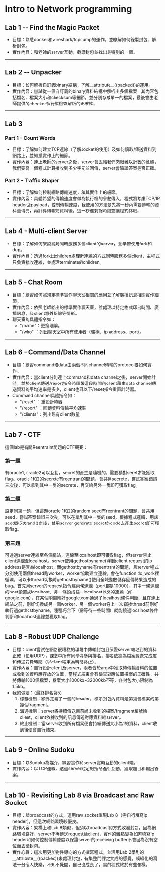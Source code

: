 # Intro to Network programming

## Lab 1 -- Find the Magic Packet
- 目標：熟悉docker和wireshark/tcpdump的運作，並瞭解如何錄製封包、解析封包。
- 實作內容：和老師的server互動，截錄封包並找出最特別的一個。
***
## Lab 2 -- Unpacker
- 目標：如何解析自訂義binary結構，了解__attribute__((packed))的運用。
- 實作內容：嘗試從一個自訂義的binary資料結構中解析出多個檔案，其內容包括檔名、檔案大小和checksum等細節，並分別存成單一的檔案，最後會由老師提供的checker執行檔檢查解析的正確性。
***
## Lab 3
### Part 1 - Count Words
- 目標：了解如何建立TCP連線（了解socket的使用）及如何讀取/傳送資料到網路上，並知悉實作上的細節。
- 實作內容：連上老師的server之後，server會丟給我們肉眼難以計數的亂碼，我們要寫一個程式計算接收到多少字元並回傳，server會驗證答案是否正確。
### Part 2 - Traffic Shaper
- 目標：了解如何控制網路傳輸速度，和其實作上的細節。
- 實作內容：具體希望的傳輸速度會做為執行檔的參數傳入，程式將考慮TCP/IP header及payload，控制傳輸速度，我使用的方法是先將一秒內需要傳輸的資料量傳完，再計算傳輸完資料後，這一秒還剩餘時間並讓程式休眠。
***
## Lab 4 - Multi-client Server
- 目標：了解如何架設能夠同時服務多個client的server，並學習使用fork和dup。
- 實作內容：透過fork出children處理新連線的方式同時服務多個client，主程式只負責接收連線，並處理terminate的children。
***
## Lab 5 - Chat Room
- 目標：練習如何照規定標準實作聊天室相關的應用並了解廣播訊息相關實作細節。
- 實作內容：依照老師給出的標準實作聊天室，並處理以特定格式印出時間、廣播訊息，及client意外斷線等情形。
- 聊天室的具體指令如：
    - "/name"：更換暱稱。
    - "/who" ：列出聊天室中所有使用者（暱稱、ip address、port）。
***
## Lab 6 - Command/Data Channel
- 目標：練習command和data由兩個不同channel傳輸的protocol要如何實作。
- 實作內容：當client分別連上command和data channel之後，server開始計時，並於client傳送/report指令時匯報這段時間內client藉由data channel傳送資料的平均速率是多少，client也可以下/reset指令重置計時器。
- Command channel具體指令如：
    - "/reset"  ：重設計時器
    - "/report" ：回傳資料傳輸平均速率
    - "/clients"：列出現有client數量
***
## Lab 7 - CTF
這個lab是有關Reentraint問題的CTF競賽：
### 第一題 
有oracle1, oracle2可以互動，secret的產生是隨機的，需要猜對seret才能獲取flag。oracle 1和2的secrete有reentrant的問題，會共用secrete，嘗試答案錯誤三次後，可以拿到其中一隻的secrete，再交給另外一隻即可獲取flag。
### 第二題
設定同第一題，但這題oracle 1和2的random seed有reentrant的問題，會共用seed，嘗試答案錯誤三次後，可以在拿到其中一隻的seed，根據程式邏輯，用該seed跑5次rand()之後，使用server generate secret的code去產生secret即可獲取flag。
### 第三題
可透過server連線至各個網站，連線至localhost即可獲取flag，但server禁止client連線至localhost。server使用gethostbyname()判斷client request的ip address是否為localhost，而gethostbyname有reentrant的問題，且server程式分別使用兩個thread跑worker，worker協助建立連線，會在function do_work裡循環，可以卡thread切換時gethostbyname()使用全域變數儲存回傳結果造成的bug。首先用server的request指令建兩條連線（port都是10000），其中一條連線的host設置成localhost，另一條設成任一localhost以外的連線（如google.com），在某個瞬間剛好google.com通過了localhost條件判斷，且在連上網站之前，剛好切換成另一個worker，另一個worker在上一次竊換thread前剛好執行過gethostbyname，種種巧合下（需等待一些時間）就能繞過localhost條件判斷和localhost連線並獲取flag。
***
## Lab 8 - Robust UDP Challenge
- 目標：client嘗試在網路很糟糕的環境中傳輸封包且保證server端收到的資料正確（使用UDP），課堂中所有同學將參與排名，排名依據為檔案傳送完成度和傳送花費時間（以client結束為時間終止）。
- 實作內容：自行設計client及server，兩者皆於argv中獲取待傳輸資料的位置或收到的資料應存放的位置，當程式結束會有檢查對應位置檔案的正確性，共將傳輸1000個檔案，檔案大小1000kb~32000kb不等，各封包大小限制為1.5kb。
- 我的做法：（最終排名第5）
    1. 標籤機制：額外定義了一個的header，標示封包內資料是第幾個檔案的第幾個fragment。
    2. 溝通機制：server將持續傳送目前尚未收到的檔案/fragment編號給client，client依據收到的訊息傳送對應資料給server。
    3. 終止機制：當server收到所有檔案便會持續傳送大小為1的資料，client收到後便會自行結束。
***
## Lab 9 - Online Sudoku
- 目標：以Sudoku為媒介，練習實作和server實時互動的client端。
- 實作內容：以TCP連線，透過server給定的指令進行互動，獲取題目和輸出答案。
***
## Lab 10 - Revisiting Lab 8 via Broadcast and Raw Socket
- 目標：以broadcast的方式，運用raw socket重現Lab 8（需自行填寫ip header），但這次網路環境較優良。
- 實作內容：架構上和Lab 8類似，但須以broadcast的方式收發封包，因為網路環境良好，server不再傳送request給client，實作的難點變為如何填寫ip header和如何控制傳輸速度以保證server的receiving buffer不會因為沒有空位而丟棄封包。
- 實作心得：這次用更加物件導向的方式撰寫程式，並活用Lab 2學到的__attribute__((packed))來處理封包，有集整門課之大成的感覺，模組化的寫法十分令人快樂，不知不覺間，自己也成長了，寫的程式終於有些像樣。
